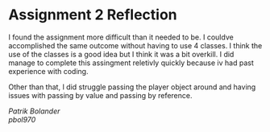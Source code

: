 
# Assignment 2 Reflection


<p>
  I found the assignment more difficult than it needed to be. I couldve accomplished the same outcome without having to use 4 classes. I think the use of the classes is a good idea but I think it was a bit overkill. I did manage to complete this assingment reletivly quickly because iv had past experience with coding.
  
  Other than that, I did struggle passing the player object around and having issues with passing by value and passing by reference.   
</p>

_Patrik Bolander_ <br>
_pbol970_
